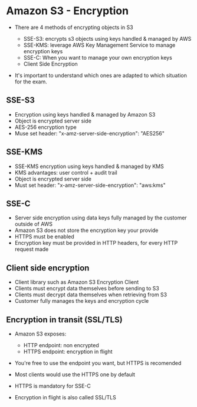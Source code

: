 # Amazon S3 - Encryption

- There are 4 methods of encrypting objects in S3
    - SSE-S3: encrypts s3 objects using keys handled & managed by AWS
    - SSE-KMS: leverage AWS Key Management Service to manage encryption keys
    - SSE-C: When you want to manage your own encryption keys
    - Client Side Encryption

- It's important to understand which ones are adapted to which situation for the exam.

## SSE-S3

- Encryption using keys handled & managed by Amazon S3
- Object is encrypted server side
- AES-256 encryption type
- Muse set header: "x-amz-server-side-encryption": "AES256"

## SSE-KMS

- SSE-KMS encryption using keys handled & managed by KMS
- KMS advantages: user control + audit trail
- Object is encrypted server side
- Must set header: "x-amz-server-side-encryption": "aws:kms"

## SSE-C

- Server side encryption using data keys fully managed by the customer outside of AWS
- Amazon S3 does not store the encryption key your provide
- HTTPS must be enabled
- Encryption key must be provided in HTTP headers, for every HTTP request made

## Client side encryption

- Client library such as Amazon S3 Encryption Client
- Clients must encrypt data themselves before sending to S3
- Clients must decrypt data themselves when retrieving from S3
- Customer fully manages the keys and encryption cycle

## Encryption in transit (SSL/TLS)

- Amazon S3 exposes:
    - HTTP endpoint: non encrypted
    - HTTPS endpoint: encryption in flight

- You're free to use the endpoint you want, but HTTPS is recomended
- Most clients would use the HTTPS one by default

- HTTPS is mandatory for SSE-C
- Encryption in flight is also called SSL/TLS